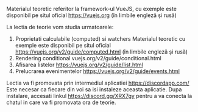 Materialul teoretic referitor la framework-ul  VueJS, cu exemple este disponibil pe situl oficial https://vuejs.org (în limbile engleză și rusă)

La lectia de teorie vom studia urmatoarele:

1. Proprietati calculabile (computed) si watchers
Materialul teoretic cu exemple este disponibil pe situl oficial https://vuejs.org/v2/guide/computed.html (în limbile engleză și rusă)
2. Rendering conditional 
vuejs.org/v2/guide/conditional.html
3. Afisarea listelor
https://vuejs.org/v2/guide/list.html
4. Prelucrarea evenimentelor https://vuejs.org/v2/guide/events.html

Lectia va fi promovata prin intermediul aplicatiei https://discordapp.com/
Este necesar ca fiecare din voi sa isi instaleze aceasta aplicatie.
Dupa instalare, accesati linkul https://discord.gg/XRX7gy pentru a va conecta la chatul in care va fi promovata ora de teorie.
